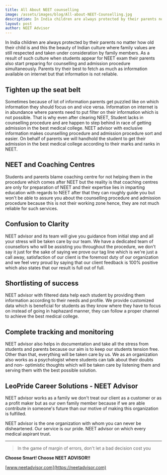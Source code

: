 ```yaml
---
title: All About NEET counselling
image: /assets/images/blog/All-about-NEET-Counselling.jpg
description: In India children are always protected by their parents no matter how old their child is and this the beauty of Indian culture where family values are still respected and taken under consideration by family members.
layout: post
author: NEET Advisor
---
```


In India children are always protected by their parents no matter how old their child is and this the beauty of Indian culture where family values are still respected and taken under consideration by family members. As a result of such culture when students appear for NEET exam their parents also start preparing for counselling and admission procedure simultaneously. Parents try their best to fetch as much as information available on internet but that information is not reliable.

## Tighten up the seat belt

Sometimes because of lot of information parents get puzzled like on which information they should focus on and vice versa. Information on internet is in abundance where parents need to put filter on their information which is not possible. That is why even after clearing NEET, Student lacks in counselling procedure and are happen to step behind in race of getting admission in the best medical college. NEET advisor with exclusive information makes counselling procedure and admission procedure sort and easier. On behalf of parents we will handhold the student to get their admission in the best medical college according to their marks and ranks in NEET.

## NEET and Coaching Centres

Students and parents blame coaching centre for not helping them in the procedure which comes after NEET but the reality is that coaching centres are only for preparation of NEET and their expertise lies in imparting education with regards to NEET after that they can roughly guide you but won&#39;t be able to assure you about the counselling procedure and admission procedure because this is not their working zone hence, they are not much reliable for such services.

## Confusion to Clarity

NEET advisor and its team will give you guidance from initial step and all your stress will be taken care by our team. We have a dedicated team of counsellors who will be assisting you throughout the procedure, we don&#39;t say it just for the sake of saying we prove our tag line which is we&#39;re just a call away, satisfaction of our client is the foremost duty of our organization and we feel very proud by saying that our client feedback is 100% positive which also states that our result is full out of full.

## Shortlisting of success

NEET advisor with filtered data help each student by providing them information according to their needs and profile. We provide customized data which is beneficial for students as they know where they have to focus on instead of going in haphazard manner, they can follow a proper channel to achieve the best medical college.

## Complete tracking and monitoring

NEET advisor also helps in documentation and take all the stress from students and parents because our aim is to keep our students tension free. Other than that, everything will be taken care by us. We as an organization also works as a psychologist where students can talk about their doubts and non- optimistic thoughts which will be taken care by listening them and serving them with the best possible solution.

## LeoPride Career Solutions - NEET Advisor

NEET advisor works as a family we don&#39;t treat our client as a customer or as a profit maker but as our own family member because if we are able contribute in someone&#39;s future than our motive of making this organization is fulfilled.

NEET advisor is the one organization with whom you can never be disheartened. Our service is our pride. NEET advisor on which every medical aspirant trust.

<hr>

>In the game of margin of errors, don&#39;t let a bad decision cost you


**Choose Smart! Choose NEET ADVISOR!!**

[www.neetadvisor.com](https://neetadvisor.com)